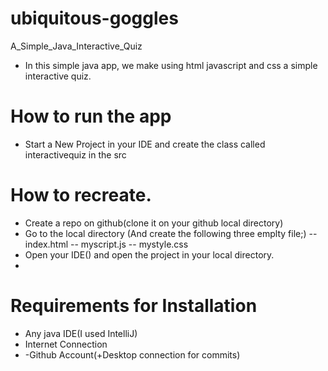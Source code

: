 # ubiquitous-goggles
A_Simple_Java_Interactive_Quiz
* In this simple java app, we make using html javascript and css a simple interactive quiz.

# How to run the app
 - Start a New Project in your IDE and create the class called interactivequiz in the src

# How to recreate.
 - Create a repo on github(clone it on your github local directory)
 - Go to the local directory (And create the following three emplty file;)
 -- index.html 
 -- myscript.js
 -- mystyle.css
 - Open your IDE() and open the project in your local directory.
 - 
# Requirements for Installation
 - Any java IDE(I used IntelliJ)
 - Internet Connection
 - -Github Account(+Desktop connection for commits)
